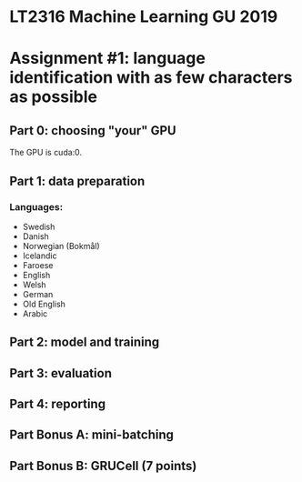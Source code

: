 # LT2316 Machine Learning GU 2019
# Assignment #1: language identification with as few characters as possible

## Part 0: choosing "your" GPU

The GPU is cuda:0.

## Part 1: data preparation

### Languages:

* Swedish
* Danish
* Norwegian (Bokmål)
* Icelandic
* Faroese
* English
* Welsh
* German
* Old English
* Arabic

## Part 2: model and training

## Part 3: evaluation

## Part 4: reporting

## Part Bonus A: mini-batching 

## Part Bonus B: GRUCell (7 points)